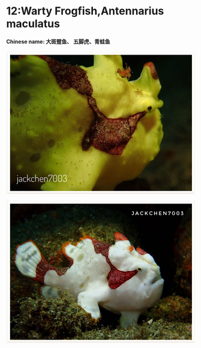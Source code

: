 # 12:Warty Frogfish,Antennarius maculatus

#### Chinese name: **大斑躄鱼、** **五脚虎、青蛙鱼**

![](../../.gitbook/assets/warty-frogfish.jpg)

![](../../.gitbook/assets/warty-frogfish2.jpg)

